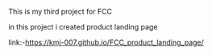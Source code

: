 This is my third project for FCC

in this project i created product landing page

link:-https://kmj-007.github.io/FCC_product_landing_page/
